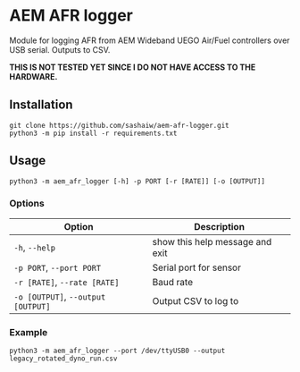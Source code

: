 # AEM AFR logger
Module for logging AFR from AEM Wideband UEGO Air/Fuel controllers over USB serial. Outputs to CSV.

**THIS IS NOT TESTED YET SINCE I DO NOT HAVE ACCESS TO THE HARDWARE.**

## Installation
```commandline
git clone https://github.com/sashaiw/aem-afr-logger.git
python3 -m pip install -r requirements.txt
```

## Usage
```commandline
python3 -m aem_afr_logger [-h] -p PORT [-r [RATE]] [-o [OUTPUT]]
```

### Options
 
| Option                             | Description                     |
|------------------------------------|---------------------------------|
| `-h`, `--help`                     | show this help message and exit |
| `-p PORT`, `--port PORT`           | Serial port for sensor          |
| `-r [RATE]`, `--rate [RATE]`       | Baud rate                       |
| `-o [OUTPUT]`, `--output [OUTPUT]` | Output CSV to log to            |


### Example
```commandline
python3 -m aem_afr_logger --port /dev/ttyUSB0 --output legacy_rotated_dyno_run.csv
```